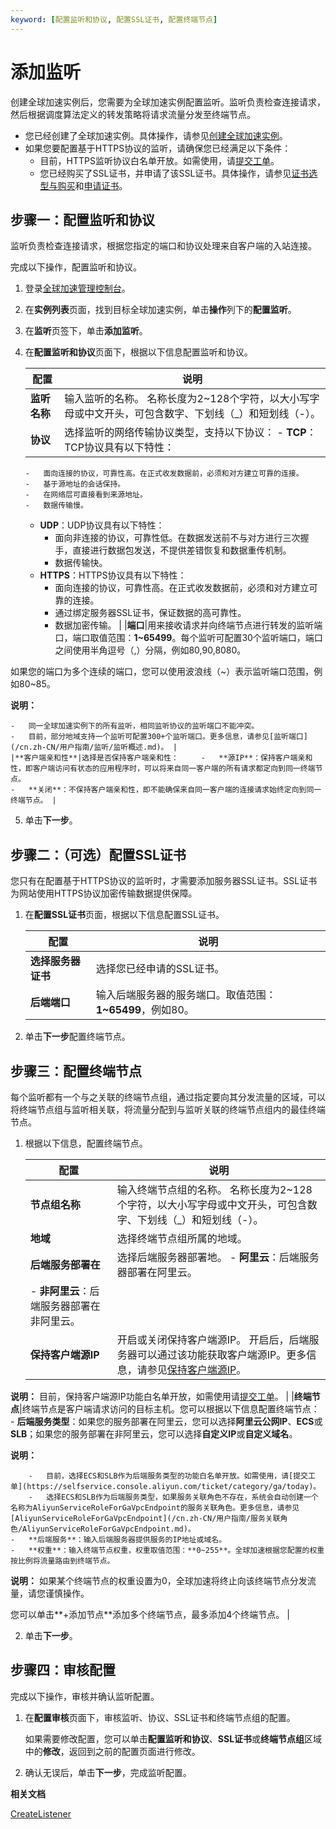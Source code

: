 ```yaml
---
keyword: [配置监听和协议, 配置SSL证书, 配置终端节点]
---
```


# 添加监听

创建全球加速实例后，您需要为全球加速实例配置监听。监听负责检查连接请求，然后根据调度算法定义的转发策略将请求流量分发至终端节点。

-   您已经创建了全球加速实例。具体操作，请参见[创建全球加速实例](/cn.zh-CN/用户指南/全球加速实例/创建全球加速实例.md)。
-   如果您要配置基于HTTPS协议的监听，请确保您已经满足以下条件：
    -   目前，HTTPS监听协议白名单开放。如需使用，请[提交工单](https://selfservice.console.aliyun.com/ticket/category/ga/today)。
    -   您已经购买了SSL证书，并申请了该SSL证书。具体操作，请参见[证书选型与购买](/cn.zh-CN/.md)和[申请证书](/cn.zh-CN/证书申请和提交审核/申请和提交审核流程/概述.md)。

## 步骤一：配置监听和协议

监听负责检查连接请求，根据您指定的端口和协议处理来自客户端的入站连接。

完成以下操作，配置监听和协议。

1.  登录[全球加速管理控制台](https://ga.console.aliyun.com/list)。

2.  在**实例列表**页面，找到目标全球加速实例，单击**操作**列下的**配置监听**。

3.  在**监听**页签下，单击**添加监听**。

4.  在**配置监听和协议**页面下，根据以下信息配置监听和协议。

    |配置|说明|
    |--|--|
    |**监听名称**|输入监听的名称。 名称长度为2~128个字符，以大小写字母或中文开头，可包含数字、下划线（\_）和短划线（-）。 |
    |**协议**|选择监听的网络传输协议类型，支持以下协议：     -   **TCP**：TCP协议具有以下特性：
        -   面向连接的协议，可靠性高。在正式收发数据前，必须和对方建立可靠的连接。
        -   基于源地址的会话保持。
        -   在网络层可直接看到来源地址。
        -   数据传输慢。
    -   **UDP**：UDP协议具有以下特性：
        -   面向非连接的协议，可靠性低。在数据发送前不与对方进行三次握手，直接进行数据包发送，不提供差错恢复和数据重传机制。
        -   数据传输快。
    -   **HTTPS**：HTTPS协议具有以下特性：
        -   面向连接的协议，可靠性高。在正式收发数据前，必须和对方建立可靠的连接。
        -   通过绑定服务器SSL证书，保证数据的高可靠性。
        -   数据加密传输。 |
    |**端口**|用来接收请求并向终端节点进行转发的监听端口，端口取值范围：**1~65499**。每个监听可配置30个监听端口，端口之间使用半角逗号（,）分隔，例如80,90,8080。

如果您的端口为多个连续的端口，您可以使用波浪线（~）表示监听端口范围，例如80~85。

**说明：**

    -   同一全球加速实例下的所有监听，相同监听协议的监听端口不能冲突。
    -   目前，部分地域支持一个监听可配置300+个监听端口。更多信息，请参见[监听端口](/cn.zh-CN/用户指南/监听/监听概述.md)。 |
    |**客户端亲和性**|选择是否保持客户端亲和性：     -   **源IP**：保持客户端亲和性，即客户端访问有状态的应用程序时，可以将来自同一客户端的所有请求都定向到同一终端节点。
    -   **关闭**：不保持客户端亲和性，即不能确保来自同一客户端的连接请求始终定向到同一终端节点。 |

5.  单击**下一步**。


## 步骤二：（可选）配置SSL证书

您只有在配置基于HTTPS协议的监听时，才需要添加服务器SSL证书。SSL证书为网站使用HTTPS协议加密传输数据提供保障。

1.  在**配置SSL证书**页面，根据以下信息配置SSL证书。

    |配置|说明|
    |--|--|
    |**选择服务器证书**|选择您已经申请的SSL证书。|
    |**后端端口**|输入后端服务器的服务端口。取值范围：**1~65499**，例如80。|

2.  单击**下一步**配置终端节点。


## 步骤三：配置终端节点

每个监听都有一个与之关联的终端节点组，通过指定要向其分发流量的区域，可以将终端节点组与监听相关联，将流量分配到与监听关联的终端节点组内的最佳终端节点。

1.  根据以下信息，配置终端节点。

    |配置|说明|
    |--|--|
    |**节点组名称**|输入终端节点组的名称。 名称长度为2~128个字符，以大小写字母或中文开头，可包含数字、下划线（\_）和短划线（-）。 |
    |**地域**|选择终端节点组所属的地域。|
    |**后端服务部署在**|选择后端服务器部署地。     -   **阿里云**：后端服务器部署在阿里云。
    -   **非阿里云**：后端服务器部署在非阿里云。 |
    |**保持客户端源IP**|开启或关闭保持客户端源IP。 开启后，后端服务器可以通过该功能获取客户端源IP。更多信息，请参见[保持客户端源IP](/cn.zh-CN/监控与运维/保持客户端源IP.md)。

**说明：** 目前，保持客户端源IP功能白名单开放，如需使用请[提交工单](https://selfservice.console.aliyun.com/ticket/category/ga/today)。 |
    |**终端节点**|终端节点是客户端请求访问的目标主机。您可以根据以下信息配置终端节点：     -   **后端服务类型**：如果您的服务部署在阿里云，您可以选择**阿里云公网IP**、**ECS**或**SLB**；如果您的服务部署在非阿里云，您可以选择**自定义IP**或**自定义域名**。

**说明：**

        -   目前，选择ECS和SLB作为后端服务类型的功能白名单开放。如需使用，请[提交工单](https://selfservice.console.aliyun.com/ticket/category/ga/today)。
        -   选择ECS和SLB作为后端服务类型，如果服务关联角色不存在，系统会自动创建一个名称为AliyunServiceRoleForGaVpcEndpoint的服务关联角色。更多信息，请参见[AliyunServiceRoleForGaVpcEndpoint](/cn.zh-CN/用户指南/服务关联角色/AliyunServiceRoleForGaVpcEndpoint.md)。
    -   **后端服务**：输入后端服务器提供服务的IP地址或域名。
    -   **权重**：输入终端节点权重，权重取值范围：**0~255**。全球加速根据您配置的权重按比例将流量路由到终端节点。

**说明：** 如果某个终端节点的权重设置为0，全球加速将终止向该终端节点分发流量，请您谨慎操作。

您可以单击**+添加节点**添加多个终端节点，最多添加4个终端节点。 |

2.  单击**下一步**。


## 步骤四：审核配置

完成以下操作，审核并确认监听配置。

1.  在**配置审核**页面下，审核监听、协议、SSL证书和终端节点组的配置。

    如果需要修改配置，您可以单击**配置监听和协议**、**SSL证书**或**终端节点组**区域中的**修改**，返回到之前的配置页面进行修改。

2.  确认无误后，单击**下一步**，完成监听配置。


**相关文档**  


[CreateListener](/cn.zh-CN/API参考/监听/CreateListener.md)

